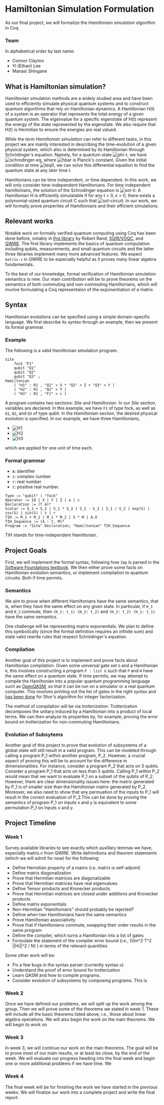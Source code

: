 # Hamiltonian Simulation Formulation

As our final project, we will formalize the *Hamiltonian simulation algorithm* in Coq.

### Team

In alphabetical order by last name:
* Connor Clayton
* Yi (Ethan) Lee
* Manasi Shingane

## What is Hamiltonian simulation?

Hamiltonian simulation methods are a widely studied area and have been used to efficiently simulate physical quantum systems 
and to construct quantum algorithms that rely on Hamiltonian dynamics. A Hamiltonian H(t) of a system is an operator that represents the total energy of a given quantum system.
The eigenvalue for a specific eigenstate of H(t) represent the energy of the state represented by the eigenstate.
We also require that H(t) is Hermitian to ensure the energies are real valued.
<!-- The ground state of a 
Hamiltonian corresponds to the eigenstate with the smallest eigenvalue. This represents the state with the lowest energy level. Finding the ground state of a Hamiltonian is a particularly useful problem 
used in many quantum applications (i.e. quantum verification, quantum algorithms, etc.) and is generally difficult for even quantum computer. "Simulating" a Hamiltonian can refer to finding the ground state
of a Hamiltonian, but can also refer to describing a quantum system at a given time t. -->

While the term *Hamiltonian simulation* can refer to different tasks,
in this project we are mainly interested in describing the time-evolution of a given physical system,
which also is determined by its Hamiltonian through Schrödinger's equation.
Namely, for a quantum state
![phi-t](http://chart.apis.google.com/chart?cht=tx&chl={\quad}|\phi(t)\rangle{\quad}),
we have
![schrodinger-eq](http://chart.apis.google.com/chart?cht=tx&chl={\quad}i\hbar|\phi'(t)\rangle=H(t)|\phi(t)\rangle{\quad}), 
where ![hbar](http://chart.apis.google.com/chart?cht=tx&chl=\hbar) is Planck's constant. Given the initial condition at time
![teq0](http://chart.apis.google.com/chart?cht=tx&chl={\quad}t=0{\quad}),
we can solve this differential equation to find the quantum state at any later time t. 

Hamiltonians can be time independent, or time dependent. In this work, we will only consider time-independent Hamiltonians. For time independent hamiltonians, the solution of the Schrodinger equation is
![sol-ti](http://chart.apis.google.com/chart?cht=tx&chl={\quad}|\phi(t)\rangle=e^{-iHt/\hbar}|\phi(0)\rangle{\quad}). 
A Hamiltonian H is efficiently simulatable if for any t > 0, &epsilon; > 0, there exists a polynomial-sized quantum circuit C such that
![sol-circuit](http://chart.apis.google.com/chart?cht=tx&chl={\quad}\mid|C-H(t)\mid|<\varepsilon{\quad}). In our work, we will formally prove 
properites of Hamiltonians and their efficient simulations. 

## Relevant works

Notable work on formally verified quantum computing using Coq has been done before, notably in [this library](https://rand.cs.uchicago.edu/vqc/) by Robert Rand, [SQIR/VOQC](https://github.com/inQWIRE/SQIR), and [QWIRE](https://github.com/inQWIRE/QWIRE). The first library implements the basics of quantum computation including qubits, measurements, and small quantum circuits and the latter three libraries implement many more advanced features. We expect `matrix.v` in QWIRE to be especially helpful as it proves many linear algebra fundamentals.

To the best of our knowledge, formal verification of Hamiltonian simulation semantics is new. Our main contribution will be to prove theorems on the semantics of both commuting and non-commuting Hamiltonians, which will involve formulating a Coq representaion of the exponentiation of a matrix.

## Syntax

Hamiltonian evolutions can be specified using a simple domain-specific language.
We first describe its syntax through an example, then we present its formal grammar.

### Example

The following is a valid Hamiltonian simulation program:

```
Site
    fock "F1"
    qubit "Q1"
    qubit "Q2"
    qubit "Q3" ;
Hamiltonian
    ( "H1" : R1 , "Q1" > X * "Q2" > Z + "Q3" > Y )
    ( "H2" : R1 , "Q2" > Y )
    ( "H3" : R1 , "F1" > c )
```

A program contains two sections: *Site* and *Hamiltonian*.
In our *Site* section, variables are declared. In this example, we have `F1` of type fock, as well as `Q1`, `Q2`, and `Q3` of type qubit.
In the *Hamiltonian* section, the desired physical evolution is specified.
In our example, we have three Hamiltonians, <!-- google charts LaTeX workaround; you hate to see it -->
* ![H1](http://chart.apis.google.com/chart?cht=tx&chl={\quad}H_1=\mathsf{I}{\otimes}\mathsf{X}{\otimes}\mathsf{Z}{\otimes}\mathsf{I}%2B\mathsf{I}{\otimes}\mathsf{I}{\otimes}\mathsf{I}{\otimes}\mathsf{Y}{\quad})
* ![H2](http://chart.apis.google.com/chart?cht=tx&chl={\quad}H_2=\mathsf{I}{\otimes}\mathsf{I}{\otimes}\mathsf{Y}{\otimes}\mathsf{I}{\quad})
* ![H3](http://chart.apis.google.com/chart?cht=tx&chl={\quad}H_3=c{\otimes}\mathsf{I}{\otimes}\mathsf{I}{\otimes}\mathsf{I}{\quad})

which are applied for one unit of time each.

### Formal grammar

* `A`: identifier
* `z`: complex number
* `r`: real number
* `t`: positive real number.

```
Type := "qubit" | "fock"
Operator := Id | X | Y | Z | a | c
Declaration := (T A)*
Scalar := S_1 + S_2 | S_1 * S_2 | S_1 - S_2 | S_1 / S_2 | exp(S) | cos(S) | sin(S) | z | r
TIH := M_1 + M_2 | M_1 * M_2 | S * M | A.O
TIH_Sequence := (A : t, M)*
Program := "Site" Declaration; "Hamiltonian" TIH_Sequence
```

TIH stands for time-independent Hamiltonian.

## Project Goals

First, we will implement the formal syntax, following how `Imp` is parsed in the [Software Foundations textbook](https://softwarefoundations.cis.upenn.edu/plf-current/index.html).
We then either prove some facts on Hamiltonian evolution semantics, or implement compilation to quantum circuits. Both if time permits.

### Semantics

We aim to prove when different Hamiltonians have the same semantics, that is, when they have the same effect on any given state.
In particular, if `H_1` and `H_2` commute, then `(H_1: t_1) (H_2: t_2)` and `(H_2: t_2) (H_1: t_1)` have the same semantics. 

One challenge will be representing matrix exponentials. We plan to define this symbolically (since the formal definition requires an infinite sum) and state valid rewrite rules that respect Schrödinger's equation.

### Compilation

Another goal of this project is to implement and prove facts about Hamiltonian compilation. Given some universal gate set `G` and a Hamiltonian `H`, this involves constructing a program `P : list G` such that `P` and `H` have the same effect on a quantum state.
If time permits, we may attempt to compile the Hamiltonian into a popular quantum programming language such as [OpenQASM](https://github.com/Qiskit/openqasm),
so that it can be run on a simulator or a real quantum computer.
This involves printing out the list of gates in the right syntax and [has been done](https://github.com/inQWIRE/SQIR/tree/main/examples/shor) for Shor's algorithm for integer factorization.
<!-- Ethan: How about the correctness of compilation? Has the formal semantics of qasm been defined anywhere? -->

The method of compilation will be via *trotterization*. Trotterization decomposes the unitary induced by a Hamiltonian into a product of local terms. 
We can then analyze its properties by, for example, proving the error bound on trotterization for non-commuting Hamiltonians.

### Evolution of Subsytems 

Another goal of this project to prove that evolution of subsystems of a global state will still result in a valid program. This can be modeled through calling a program P_1 within another program, P_2. However, a crucial aspect of proving this will be to account for the difference in dimensionalities. For instance, consider a program P_2 that acts on 5 qubits. Consider a program P_1 that acts on less than 5 qubits. Calling P_1 within P_2 would mean that we want to evaluate P_1 on a subset of the qubits of P_2. However, there are clear dimensionality issues here: the matrix generated by P_1 is of smaller size than the Hamiltonian matrix generated by P_2. Moreover, we also need to show that any permuation of the inputs to P_1 will result in the correct evaluation of P_2.This can be done by  proving the semantics of program P_1 on inputs x and y is equivalent to some permutation P_1 on inputs x and y.
## Project Timeline

### Week 1

Survey available libraries to see exactly which auxillary lemmas we have, especially matrix.v from QWIRE. Write defninitions and theorem statements (which we will admit for now) for the following:

* Define Hermitian property of a matrix (i.e. matrix is self-adjoint)
* Define matrix diagonalization
* Prove that Hermitian matrices are diagonalizable
* Prove that Hermitian matrices have real eigenvalues
* Define Tensor products and Kronecker products.
* Prove that Hermitian matrices are closed under additions and Kronecker products
* Define matrix exponentials
* Non-Hermitian "Hamiltonians" should probably be rejected?
* Define when two Hamiltonians have the same semantics
* Prove Hamiltonian associativity
* Prove that if Hamiltonians commute, swapping their order results in the same program
* Define the compiler, which turns a Hamiltonian into a list of gates
* Formulate the statement of the compiler error bound (i.e., O(m^2 T^2 ||Hi||^2 / N) ) in terms of the relevant quantities

Some other work will be:
* Fix a few bugs in the syntax parser (currently syntax.v)
* Understand the proof of error bound for trotterization
* Learn QASM and how to compile programs.
* Consider evolution of subsystems by composing programs. This is  

### Week 2

Once we have defined our problems, we will split up the work among the group. Then we will prove some of the theorems we stated in week 1. These will include all the basic theorems listed above, i.e., those about linear algebra operations. We will also begin the work on the main theorems. We will begin to work on 

### Week 3

In week 3, we will continue our work on the main theorems. The goal will be to prove most of our main results, or at least be close, by the end of the week. We will evaluate our progress heading into the final week and begin one or more additional problems if we have time. We 

### Week 4

The final week will be for finishing the work we have started in the previous weeks. We will finalize our work into a complete project and write the final report.
